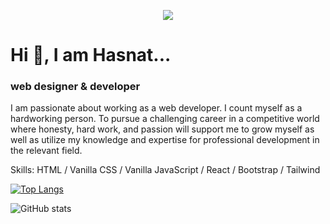 <p align="center">
  <img src="http://ah-logo.surge.sh/logo100.png" />
</p>

# Hi 👋, I am Hasnat...

### web designer & developer 
I am passionate about working as a web developer.
I count myself as a hardworking person. To pursue a challenging career in a competitive world where honesty, hard work, and passion will support me to grow myself as well as utilize my knowledge and expertise for professional development in the relevant field.

Skills: HTML / Vanilla CSS /  Vanilla JavaScript / React /  Bootstrap / Tailwind  

[![Top Langs](https://github-readme-stats.vercel.app/api/top-langs/?username=aHasnat1997)](https://github.com/anuraghazra/github-readme-stats)

![GitHub stats](https://github-readme-stats.vercel.app/api?username=aHasnat1997&show_icons=true&theme=radical)

